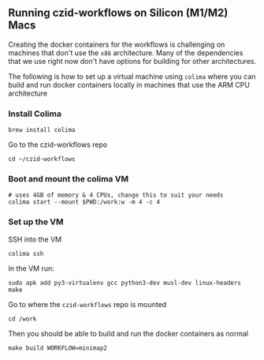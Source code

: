 ## Running czid-workflows on Silicon (M1/M2) Macs

Creating the docker containers for the workflows is challenging on machines that don't use the `x86` architecture. Many of the dependencies that we use right now don't have options for building for other architectures. 

The following is how to set up a virtual machine using `colima` where you can build and run docker containers locally in machines that use the ARM CPU architecture


### Install Colima

`brew install colima`

Go to the czid-workflows repo

`cd ~/czid-workflows`

### Boot and mount the colima VM
``` 
# uses 4GB of memory & 4 CPUs, change this to suit your needs 
colima start --mount $PWD:/work:w -m 4 -c 4

```

### Set up the VM

SSH into the VM

`colima ssh`

In the VM run:

`sudo apk add py3-virtualenv gcc python3-dev musl-dev linux-headers make`

Go to where the `czid-workflows` repo is mounted

`cd /work`

Then you should be able to build and run the docker containers as normal

`make build WORKFLOW=minimap2`
